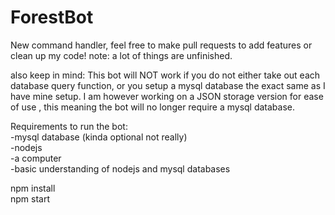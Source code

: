 # ForestBot
New command handler, feel free to make pull requests to add features or clean up my code!
note: a lot of things are unfinished.

also keep in mind: This bot will NOT work if you do not either take out each database query function, or you setup a mysql database the exact same as I have mine setup. I am however working on a JSON storage version for ease of use , this meaning the bot will no longer require a mysql database.

Requirements to run the bot: <br>
  -mysql database (kinda optional not really) <br>
  -nodejs <br>
  -a computer <br>
  -basic understanding of nodejs and mysql databases<br>
  
  npm install <br>
  npm start

